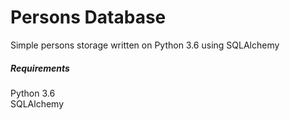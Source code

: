 # Persons Database
Simple persons storage written on Python 3.6 using SQLAlchemy
##### Requirements
Python 3.6  
SQLAlchemy
